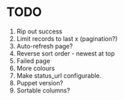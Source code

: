 TODO
====

1. Rip out success
2. Limit records to last x (pagination?)
3. Auto-refresh page?
4. Reverse sort order - newest at top
5. Failed page
6. More colours
7. Make status_url configurable.
8. Puppet version?
9. Sortable columns?
